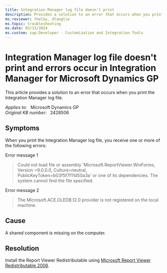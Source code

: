 ```yaml
---
title: Integration Manager log file doesn't print
description: Provides a solution to an error that occurs when you print the Integration Manager log file.
ms.reviewer: theley, dlanglie
ms.topic: troubleshooting
ms.date: 03/13/2024
ms.custom: sap:Developer - Customization and Integration Tools
---
```

# Integration Manager log file doesn't print and errors occur in Integration Manager for Microsoft Dynamics GP

This article provides a solution to an error that occurs when you print the Integration Manager log file.

_Applies to:_ &nbsp; Microsoft Dynamics GP  
_Original KB number:_ &nbsp; 2428506

## Symptoms

When you print the Integration Manager log file, you receive one or more of the following errors:

Error message 1

> Could not load file or assembly 'Microsoft.ReportViewer.WinForms, Version =9.0.0.0, Culture=neutral, PublicKeyToken=b03f5f7f11d50a3a' or one of its dependencies. The system cannot find the file specified.

Error message 2

> The Microsoft.ACE.OLEDB.12.0 provider is not registered on the local machine.

## Cause

A shared component is missing on the computer.

## Resolution

Install the Report Viewer Redistributable using [Microsoft Report Viewer Redistributable 2008](https://www.microsoft.com/download/search.aspx?q=reportviewer).
